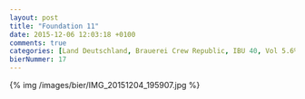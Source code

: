 ```yaml
---
layout: post
title: "Foundation 11"
date: 2015-12-06 12:03:18 +0100
comments: true
categories: [Land Deutschland, Brauerei Crew Republic, IBU 40, Vol 5.6%, fruchtig, Zitrusnote]
bierNummer: 17
---
```


{% img /images/bier/IMG_20151204_195907.jpg %}
